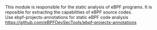 This module is responsible for the static analysis of eBPF programs. It is reposible for extracting the capabilities of eBPF source codes.
<br>
Use ebpf-projects-annotations for static eBPF code analysis<br>
https://github.com/eBPFDevSecTools/ebpf-projects-annotations
